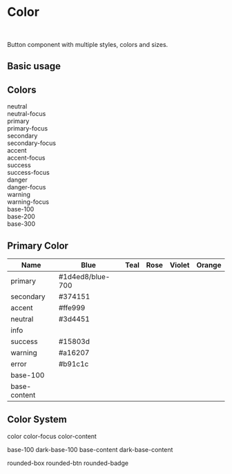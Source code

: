 # Color

<br />

Button component with multiple styles, colors and sizes.

## Basic usage

<div>
  <h2 class="font-semibold text-sm mt-10">Colors</h2>
  <div class="box-component">
    <div class="flex flex-wrap gap-2">
      <div>
        <div class="h-15 w-30 bg-neutral flex justify-center items-center rounded-t-$rounded-btn">
        <div class="text-neutral-content text-sm">neutral</div>
      </div>
      <div class="h-15 w-30 bg-neutral-focus flex justify-center items-center rounded-b-$rounded-btn">
        <div class="text-neutral-content text-sm">neutral-focus</div>
      </div>
    </div>
    <div>
      <div class="h-15 w-30 bg-primary flex justify-center items-center rounded-t-$rounded-btn">
        <div class="text-primary-content text-sm">primary</div>
      </div>
      <div class="h-15 w-30 bg-primary-focus flex justify-center items-center rounded-b-$rounded-btn">
        <div class="text-primary-content text-sm">primary-focus</div>
      </div>
    </div>
    <div>
      <div class="h-15 w-30 bg-secondary flex justify-center items-center rounded-t-$rounded-btn">
        <div class="text-secondary-content text-sm">secondary</div>
      </div>
      <div class="h-15 w-30 bg-secondary-focus flex justify-center items-center rounded-b-$rounded-btn">
        <div class="text-secondary-content text-sm">secondary-focus</div>
      </div>
    </div>
    <div>
      <div class="h-15 w-30 bg-accent flex justify-center items-center rounded-t-$rounded-btn">
        <div class="text-accent-content text-sm">accent</div>
      </div>
      <div class="h-15 w-30 bg-accent-focus flex justify-center items-center rounded-b-$rounded-btn">
        <div class="text-accent-content text-sm">accent-focus</div>
      </div>
    </div>
    <div>
      <div class="h-15 w-30 bg-success flex justify-center items-center rounded-t-$rounded-btn">
        <div class="text-success-content text-sm">success</div>
      </div>
      <div class="h-15 w-30 bg-success-focus flex justify-center items-center rounded-b-$rounded-btn">
        <div class="text-success-content text-sm">success-focus</div>
      </div>
    </div>
      <div>
        <div class="h-15 w-30 bg-danger flex justify-center items-center rounded-t-$rounded-btn">
          <div class="text-danger-content text-sm">danger</div>
        </div>
        <div class="h-15 w-30 bg-danger-focus flex justify-center items-center rounded-b-$rounded-btn">
          <div class="text-danger-content text-sm">danger-focus</div>
        </div>
      </div>
      <div>
        <div class="h-15 w-30 bg-warning flex justify-center items-center rounded-t-$rounded-btn">
          <div class="text-warning-content text-sm">warning</div>
        </div>
        <div class="h-15 w-30 bg-warning-focus flex justify-center items-center rounded-b-$rounded-btn">
          <div class="text-warning-content text-sm">warning-focus</div>
        </div>
      </div>
      <div>
        <div class="h-10 w-30 bg-base-100 flex justify-center items-center rounded-t-$rounded-btn">
          <div class="text-base-content text-sm">base-100</div>
        </div>
        <div class="h-10 w-30 bg-base-200 flex justify-center items-center">
          <div class="text-base-content  text-sm">base-200</div>
        </div>
        <div class="h-10 w-30 bg-base-300 flex justify-center items-center rounded-b-$rounded-btn">
          <div class="text-base-content  text-sm">base-300</div>
        </div>
      </div>
    </div>
  </div>
</div>

## Primary Color

| Name         | Blue             | Teal | Rose | Violet | Orange |
| ------------ | ---------------- | ---- | ---- | ------ | ------ |
| primary      | #1d4ed8/blue-700 |
| secondary    | #374151          |
| accent       | #ffe999          |
| neutral      | #3d4451          |
| info         |                  |
| success      | #15803d          |
| warning      | #a16207          |
| error        | #b91c1c          |
| base-100     |                  |
| base-content |                  |

## Color System

color
color-focus
color-content

base-100
dark-base-100
base-content
dark-base-content

rounded-box
rounded-btn
rounded-badge